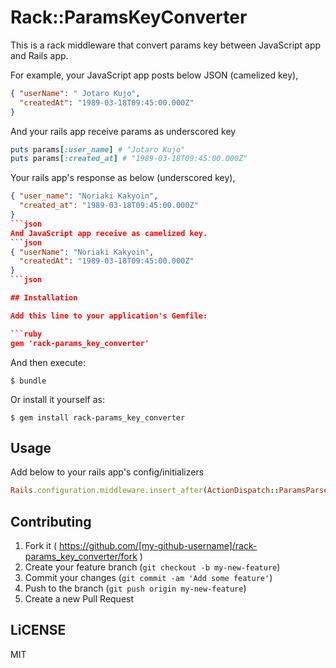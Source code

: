 # Rack::ParamsKeyConverter

This is a rack middleware that convert params key between JavaScript app and Rails app.

For example, your JavaScript app posts below JSON (camelized key),
```json
{ "userName": " Jotaro Kujo",
  "createdAt": "1989-03-18T09:45:00.000Z"
}
```
And your rails app receive params as underscored key
```ruby
puts params[:user_name] # "Jotaro Kujo"
puts params[:created_at] # "1989-03-18T09:45:00.000Z"
```

Your rails app's response as below (underscored key),
```json
{ "user_name": "Noriaki Kakyoin",
  "created_at": "1989-03-18T09:45:00.000Z"
}
```json
And JavaScript app receive as camelized key.
```json
{ "userName": "Noriaki Kakyoin",
  "createdAt": "1989-03-18T09:45:00.000Z"
}
```json

## Installation

Add this line to your application's Gemfile:

```ruby
gem 'rack-params_key_converter'
```

And then execute:

    $ bundle

Or install it yourself as:

    $ gem install rack-params_key_converter

## Usage

Add below to your rails app's config/initializers
```ruby
Rails.configuration.middleware.insert_after(ActionDispatch::ParamsParser, Rack::ParamsKeyConverter)
```

## Contributing

1. Fork it ( https://github.com/[my-github-username]/rack-params_key_converter/fork )
2. Create your feature branch (`git checkout -b my-new-feature`)
3. Commit your changes (`git commit -am 'Add some feature'`)
4. Push to the branch (`git push origin my-new-feature`)
5. Create a new Pull Request

## LiCENSE

MIT
